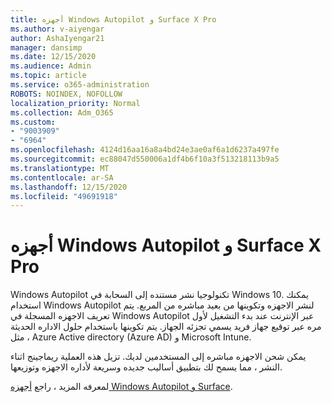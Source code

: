 ```yaml
---
title: أجهزه Windows Autopilot و Surface X Pro
ms.author: v-aiyengar
author: AshaIyengar21
manager: dansimp
ms.date: 12/15/2020
ms.audience: Admin
ms.topic: article
ms.service: o365-administration
ROBOTS: NOINDEX, NOFOLLOW
localization_priority: Normal
ms.collection: Adm_O365
ms.custom:
- "9003909"
- "6964"
ms.openlocfilehash: 4124d16aa16a8a4bd24e3ae0af6a1d6237a497fe
ms.sourcegitcommit: ec88047d550006a1df4b6f10a3f513218113b9a5
ms.translationtype: MT
ms.contentlocale: ar-SA
ms.lasthandoff: 12/15/2020
ms.locfileid: "49691918"
---
```

# <a name="windows-autopilot-and-surface-x-pro-devices"></a>أجهزه Windows Autopilot و Surface X Pro

Windows Autopilot تكنولوجيا نشر مستنده إلى السحابة في Windows 10. يمكنك استخدام Windows Autopilot لنشر الاجهزه وتكوينها من بعيد مباشره من المربع. يتم تعريف الاجهزه المسجلة في Windows Autopilot عبر الإنترنت عند بدء التشغيل لأول مره عبر توقيع جهاز فريد يسمي تجزئه الجهاز. يتم تكوينها باستخدام حلول الاداره الحديثة ، مثل Azure Active directory (Azure AD) و Microsoft Intune.

يمكن شحن الاجهزه مباشره إلى المستخدمين لديك. تزيل هذه العملية ريماجينج اثناء النشر ، مما يسمح لك بتطبيق أساليب جديده وسريعة لأداره الاجهزه وتوزيعها.

لمعرفه المزيد ، راجع [أجهزه Windows Autopilot و Surface](https://go.microsoft.com/fwlink/?linkid=2135712).

